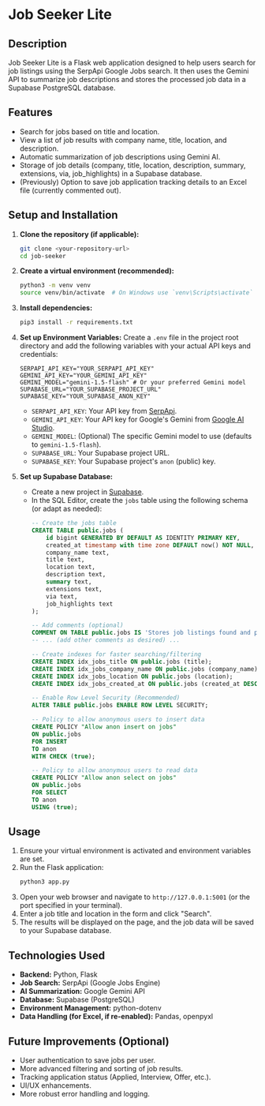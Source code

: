 # Job Seeker Lite

## Description

Job Seeker Lite is a Flask web application designed to help users search for job listings using the SerpApi Google Jobs search. It then uses the Gemini API to summarize job descriptions and stores the processed job data in a Supabase PostgreSQL database.

## Features

-   Search for jobs based on title and location.
-   View a list of job results with company name, title, location, and description.
-   Automatic summarization of job descriptions using Gemini AI.
-   Storage of job details (company, title, location, description, summary, extensions, via, job_highlights) in a Supabase database.
-   (Previously) Option to save job application tracking details to an Excel file (currently commented out).

## Setup and Installation

1.  **Clone the repository (if applicable):**
    ```bash
    git clone <your-repository-url>
    cd job-seeker
    ```

2.  **Create a virtual environment (recommended):**
    ```bash
    python3 -m venv venv
    source venv/bin/activate  # On Windows use `venv\Scripts\activate`
    ```

3.  **Install dependencies:**
    ```bash
    pip3 install -r requirements.txt
    ```

4.  **Set up Environment Variables:**
    Create a `.env` file in the project root directory and add the following variables with your actual API keys and credentials:
    ```env
    SERPAPI_API_KEY="YOUR_SERPAPI_API_KEY"
    GEMINI_API_KEY="YOUR_GEMINI_API_KEY"
    GEMINI_MODEL="gemini-1.5-flash" # Or your preferred Gemini model
    SUPABASE_URL="YOUR_SUPABASE_PROJECT_URL"
    SUPABASE_KEY="YOUR_SUPABASE_ANON_KEY"
    ```
    -   `SERPAPI_API_KEY`: Your API key from [SerpApi](https://serpapi.com/).
    -   `GEMINI_API_KEY`: Your API key for Google's Gemini from [Google AI Studio](https://aistudio.google.com/app/apikey).
    -   `GEMINI_MODEL`: (Optional) The specific Gemini model to use (defaults to `gemini-1.5-flash`).
    -   `SUPABASE_URL`: Your Supabase project URL.
    -   `SUPABASE_KEY`: Your Supabase project's `anon` (public) key.

5.  **Set up Supabase Database:**
    -   Create a new project in [Supabase](https://supabase.com/).
    -   In the SQL Editor, create the `jobs` table using the following schema (or adapt as needed):
        ```sql
        -- Create the jobs table
        CREATE TABLE public.jobs (
            id bigint GENERATED BY DEFAULT AS IDENTITY PRIMARY KEY,
            created_at timestamp with time zone DEFAULT now() NOT NULL,
            company_name text,
            title text,
            location text,
            description text,
            summary text,
            extensions text,
            via text,
            job_highlights text
        );

        -- Add comments (optional)
        COMMENT ON TABLE public.jobs IS 'Stores job listings found and processed by the Job Seeker Lite app.';
        -- ... (add other comments as desired) ...

        -- Create indexes for faster searching/filtering
        CREATE INDEX idx_jobs_title ON public.jobs (title);
        CREATE INDEX idx_jobs_company_name ON public.jobs (company_name);
        CREATE INDEX idx_jobs_location ON public.jobs (location);
        CREATE INDEX idx_jobs_created_at ON public.jobs (created_at DESC);

        -- Enable Row Level Security (Recommended)
        ALTER TABLE public.jobs ENABLE ROW LEVEL SECURITY;

        -- Policy to allow anonymous users to insert data
        CREATE POLICY "Allow anon insert on jobs"
        ON public.jobs
        FOR INSERT
        TO anon
        WITH CHECK (true);

        -- Policy to allow anonymous users to read data
        CREATE POLICY "Allow anon select on jobs"
        ON public.jobs
        FOR SELECT
        TO anon
        USING (true);
        ```

## Usage

1.  Ensure your virtual environment is activated and environment variables are set.
2.  Run the Flask application:
    ```bash
    python3 app.py
    ```
3.  Open your web browser and navigate to `http://127.0.0.1:5001` (or the port specified in your terminal).
4.  Enter a job title and location in the form and click "Search".
5.  The results will be displayed on the page, and the job data will be saved to your Supabase database.

## Technologies Used

-   **Backend:** Python, Flask
-   **Job Search:** SerpApi (Google Jobs Engine)
-   **AI Summarization:** Google Gemini API
-   **Database:** Supabase (PostgreSQL)
-   **Environment Management:** python-dotenv
-   **Data Handling (for Excel, if re-enabled):** Pandas, openpyxl

## Future Improvements (Optional)

-   User authentication to save jobs per user.
-   More advanced filtering and sorting of job results.
-   Tracking application status (Applied, Interview, Offer, etc.).
-   UI/UX enhancements.
-   More robust error handling and logging.